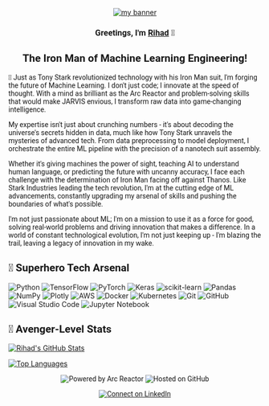 
<p align="center">
  <a href="https://2series.github.io/" target="_blank" rel="noreferrer"><img src="https://user-images.githubusercontent.com/39242447/151675327-800eba04-30b5-4bcf-924e-a8e4144c7ea0.jpg" alt="my banner"></a>
</p>

<h3 align="center" style="font-family: 'Roboto', sans-serif;">
Greetings, I'm <a href="https://2series.github.io/" target="_blank" rel="noreferrer">Rihad</a> 👋
</h3>

<h2 align="center" style="font-family: 'Roboto', sans-serif;">
The Iron Man of Machine Learning Engineering!
</h2> 

<div style="font-family: 'Roboto', sans-serif;">

🚀 Just as Tony Stark revolutionized technology with his Iron Man suit, I'm forging the future of Machine Learning. I don't just code; I innovate at the speed of thought. With a mind as brilliant as the Arc Reactor and problem-solving skills that would make JARVIS envious, I transform raw data into game-changing intelligence.

My expertise isn't just about crunching numbers - it's about decoding the universe's secrets hidden in data, much like how Tony Stark unravels the mysteries of advanced tech. From data preprocessing to model deployment, I orchestrate the entire ML pipeline with the precision of a nanotech suit assembly.

Whether it's giving machines the power of sight, teaching AI to understand human language, or predicting the future with uncanny accuracy, I face each challenge with the determination of Iron Man facing off against Thanos. Like Stark Industries leading the tech revolution, I'm at the cutting edge of ML advancements, constantly upgrading my arsenal of skills and pushing the boundaries of what's possible.

I'm not just passionate about ML; I'm on a mission to use it as a force for good, solving real-world problems and driving innovation that makes a difference. In a world of constant technological evolution, I'm not just keeping up - I'm blazing the trail, leaving a legacy of innovation in my wake.

</div>

<h2 style="font-family: 'Roboto', sans-serif;">💼 Superhero Tech Arsenal</h2>

![Python](https://img.shields.io/badge/python-3670A0?style=for-the-badge&logo=python&logoColor=ffdd54)
![TensorFlow](https://img.shields.io/badge/TensorFlow-%23FF6F00.svg?style=for-the-badge&logo=TensorFlow&logoColor=white)
![PyTorch](https://img.shields.io/badge/PyTorch-%23EE4C2C.svg?style=for-the-badge&logo=PyTorch&logoColor=white)
![Keras](https://img.shields.io/badge/Keras-%23D00000.svg?style=for-the-badge&logo=Keras&logoColor=white)
![scikit-learn](https://img.shields.io/badge/scikit--learn-%23F7931E.svg?style=for-the-badge&logo=scikit-learn&logoColor=white)
![Pandas](https://img.shields.io/badge/pandas-%23150458.svg?style=for-the-badge&logo=pandas&logoColor=white)
![NumPy](https://img.shields.io/badge/numpy-%23013243.svg?style=for-the-badge&logo=numpy&logoColor=white)
![Plotly](https://img.shields.io/badge/Plotly-%233F4F75.svg?style=for-the-badge&logo=plotly&logoColor=white)
![AWS](https://img.shields.io/badge/AWS-%23FF9900.svg?style=for-the-badge&logo=amazon-aws&logoColor=white)
![Docker](https://img.shields.io/badge/docker-%230db7ed.svg?style=for-the-badge&logo=docker&logoColor=white)
![Kubernetes](https://img.shields.io/badge/kubernetes-%23326ce5.svg?style=for-the-badge&logo=kubernetes&logoColor=white)
![Git](https://img.shields.io/badge/git-%23F05033.svg?style=for-the-badge&logo=git&logoColor=white)
![GitHub](https://img.shields.io/badge/github-%23121011.svg?style=for-the-badge&logo=github&logoColor=white)
![Visual Studio Code](https://img.shields.io/badge/Visual%20Studio%20Code-0078d7.svg?style=for-the-badge&logo=visual-studio-code&logoColor=white)
![Jupyter Notebook](https://img.shields.io/badge/jupyter-%23FA0F00.svg?style=for-the-badge&logo=jupyter&logoColor=white)

<h2 style="font-family: 'Roboto', sans-serif;">🚀 Avenger-Level Stats</h2>

[![Rihad's GitHub Stats](https://github-readme-stats.vercel.app/api?username=2series&show_icons=true&theme=radical)](https://github.com/2series)

[![Top Languages](https://github-readme-stats.vercel.app/api/top-langs/?username=2series&layout=compact&theme=radical)](https://github.com/2series)

<p align="center" style="font-family: 'Roboto', sans-serif;">
  <img src="https://img.shields.io/badge/Powered%20by-Arc%20Reactor-blue?style=for-the-badge&logo=iron-man&logoColor=white" alt="Powered by Arc Reactor">
  <img src="https://img.shields.io/badge/Hosted%20on-GitHub-black?style=for-the-badge&logo=github&logoColor=white" alt="Hosted on GitHub">
</p>

<p align="center" style="font-family: 'Roboto', sans-serif;">
  <a href="https://www.linkedin.com/in/rihadvariawa/" target="_blank">
    <img src="https://img.shields.io/badge/Connect%20on-LinkedIn-blue?style=for-the-badge&logo=linkedin&logoColor=white" alt="Connect on LinkedIn">
  </a>
</p>
